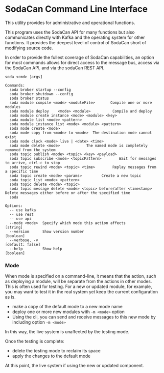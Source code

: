 # SodaCan Command Line Interface
This utility provides for administrative and operational functions.

This program uses the SodaCan API for many functions but also communicates directly with Kafka and the operating system for other functions. It provides the deepest level of control of SodaCan short of modifying source code.

In order to provide the fullest coverage of SodaCan capabilities, an option for most commands allows for direct access to the message bus, access via the SodaCan API, and via the sodaCan REST API.
```
soda <cmd> [args]

Commands:
  soda broker startup --config
  soda broker shutdown --config
  soda broker status
  soda module compile <mode> <moduleFile>   	Compile one or more modules
  soda module deploy	<mode> <module>          Compile and deploy
  soda module create instance <mode> <module> <key>
  soda module list <mode> <pattern>
  soda module instance list <mode> <module> <pattern>
  soda mode create <mode>
  soda mode copy from <mode> to <mode>	The destination mode cannot exist
  soda mode clock <mode> live | <date> <time>
  soda mode delete <mode>            The named mode is completely removed from the system	
  soda topic publish <mode> <topic> <key> <payload>
  soda topic subscribe <mode> <topicPattern>		Wait for messages to arrive, ctrl-c to stop
  soda topic rewind <mode> <topic> <time>        Replay messages from a specific time
  soda topic create <mode> <params>     	Create a new topic
  soda topic list <mode> <pattern>		
  soda topic delete <mode> <topic>
  soda topic message delete <mode> <topic> before/after <timestamp> Delete messages either before or after the specified time
  soda 

Options:
  -- use kafka
  -- use rest
  -- use api
  --mode <mode>  Specify which mode this action affects                 [string]
  --version      Show version number                                   [boolean]
  --verbose, -v                                                 [default: false]
  --help         Show help                                             [boolean]
```

### Mode
When mode is specified on a command-line, it means that the action, such as deploying a module, will be separate from the actions in other modes.
This is often used for testing. For a new or updated module, for example, you may want to test it in the real system yet keep the
current configuration as is.

- make a copy of the default mode to a new mode name
- deploy one or more new modules with `-m <mode>` option
- Using the cli, you can send and receive messages to this new mode by including option `-m <mode>`

In this way, the live system is unaffected by the testing mode.

Once the testing is complete:
 
- delete the testing mode to reclaim its space
- apply the changes to the default mode

At this point, the live system if using the new or updated component.